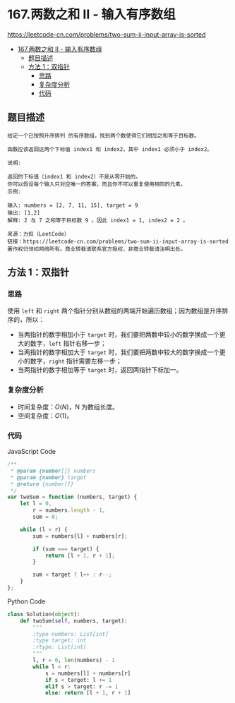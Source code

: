 # 167.两数之和 II - 输入有序数组

https://leetcode-cn.com/problems/two-sum-ii-input-array-is-sorted

- [167.两数之和 II - 输入有序数组](#167两数之和-ii---输入有序数组)
  - [题目描述](#题目描述)
  - [方法 1：双指针](#方法-1双指针)
    - [思路](#思路)
    - [复杂度分析](#复杂度分析)
    - [代码](#代码)

## 题目描述

```
给定一个已按照升序排列 的有序数组，找到两个数使得它们相加之和等于目标数。

函数应该返回这两个下标值 index1 和 index2，其中 index1 必须小于 index2。

说明:

返回的下标值（index1 和 index2）不是从零开始的。
你可以假设每个输入只对应唯一的答案，而且你不可以重复使用相同的元素。
示例:

输入: numbers = [2, 7, 11, 15], target = 9
输出: [1,2]
解释: 2 与 7 之和等于目标数 9 。因此 index1 = 1, index2 = 2 。

来源：力扣（LeetCode）
链接：https://leetcode-cn.com/problems/two-sum-ii-input-array-is-sorted
著作权归领扣网络所有。商业转载请联系官方授权，非商业转载请注明出处。
```

## 方法 1：双指针

### 思路

使用 `left` 和 `right` 两个指针分别从数组的两端开始遍历数组；因为数组是升序排序的，所以：

-   当两指针的数字相加小于 `target` 时，我们要把两数中较小的数字换成一个更大的数字，`left` 指针右移一步；
-   当两指针的数字相加大于 `target` 时，我们要把两数中较大的数字换成一个更小的数字，`right` 指针需要左移一步；
-   当两指针的数字相加等于 `target` 时，返回两指针下标加一。

### 复杂度分析

-   时间复杂度：$O(N)$，N 为数组长度。
-   空间复杂度：$O(1)$。

### 代码

JavaScript Code

```js
/**
 * @param {number[]} numbers
 * @param {number} target
 * @return {number[]}
 */
var twoSum = function (numbers, target) {
    let l = 0,
        r = numbers.length - 1,
        sum = 0;

    while (l < r) {
        sum = numbers[l] + numbers[r];

        if (sum === target) {
            return [l + 1, r + 1];
        }

        sum < target ? l++ : r--;
    }
};
```

Python Code

```py
class Solution(object):
    def twoSum(self, numbers, target):
        """
        :type numbers: List[int]
        :type target: int
        :rtype: List[int]
        """
        l, r = 0, len(numbers) - 1
        while l < r:
            s = numbers[l] + numbers[r]
            if s < target: l += 1
            elif s > target: r -= 1
            else: return [l + 1, r + 1]
```
